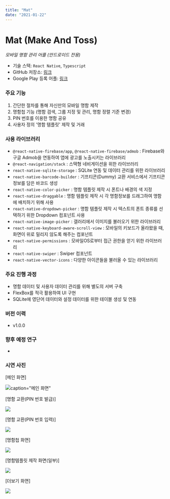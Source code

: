 ```yaml
---
title: "Mat"
date: "2021-01-22"
---
```


# Mat (Make And Toss)

_모바일 명함 관리 어플 (안드로이드 전용)_

- 기술 스택: `React Native`, `Typescript`
- GitHub 저장소: [링크](https://github.com/bvv8808/Mat2)
- Google Play 등록 어플: [링크](https://https://play.google.com/store/apps/details?id=com.navipractice)

### 주요 기능

1. 간단한 절차를 통해 자신만의 모바일 명함 제작
2. 명함첩 기능 (명함 검색, 그룹 지정 및 관리, 명함 정렬 기준 변경)
3. PIN 번호를 이용한 명함 공유
4. 사용자 정의 '명함 템플릿' 제작 및 거래

### 사용 라이브러리

- `@react-native-firebase/app`, `@react-native-firebase/admob` : Firebase와 구글 Admob을 연동하여 앱에 광고를 노출시키는 라이브러리
- `@react-navigation/stack` : 스택형 네비게이션을 위한 라이브러리
- `react-native-sqlite-storage` : SQLite 연동 및 데이터 관리를 위한 라이브러리
- `react-native-barcode-builder` : 기프티콘(Dummy) 교환 서비스에서 기프티콘 정보를 담은 바코드 생성
- `react-native-color-picker` : 명함 템플릿 제작 시 폰트나 배경의 색 지정
- `react-native-draggable` : 명함 템플릿 제작 시 각 명함정보를 드래그하여 명함에 배치하기 위해 사용
- `react-native-dropdown-picker` : 명함 템플릿 제작 시 텍스트의 폰트 종류를 선택하기 위한 Dropdown 컴포넌트 사용
- `react-native-image-picker` : 갤러리에서 이미지를 불러오기 위한 라이브러리
- `react-native-keyboard-aware-scroll-view` : 모바일의 키보드가 올라왔을 때, 화면이 위로 밀리지 않도록 해주는 컴포넌트
- `react-native-permissions` : 모바일OS로부터 접근 권한을 얻기 위한 라이브러리
- `react-native-swiper` : Swiper 컴포넌트
- `react-native-vector-icons` : 다양한 아이콘들을 불러올 수 있는 라이브러리

### 주요 진행 과정

- 명함 데이터 및 사용자 데이터 관리를 위해 별도의 서버 구축
- FlexBox를 적극 활용하여 UI 구현
- SQLite에 영단어 데이터와 설정 데이터를 위한 테이블 생성 및 연동

### 버전 이력

- v1.0.0

### 향후 예정 연구

-

### 시연 사진

<figcaption> [메인 화면] </figcaption>

![caption="메인 화면"](/projectImgs/mat/main.png "메인 화면")

<figcaption> [명함 교환(PIN 번호 발급)] </figcaption>

![](/projectImgs/mat/mat-trade1.png)

<figcaption> [명함 교환(PIN 번호 입력)] </figcaption>

![](/projectImgs/mat/mat-trade2.png)

<figcaption> [명함첩 화면] </figcaption>

![](/projectImgs/mat/mat-wallet.png)

<figcaption> [명함템플릿 제작 화면(일부)] </figcaption>

![](/projectImgs/mat/mat-template.png)

<figcaption> [더보기 화면] </figcaption>

![](/projectImgs/mat/mat-more.png)
